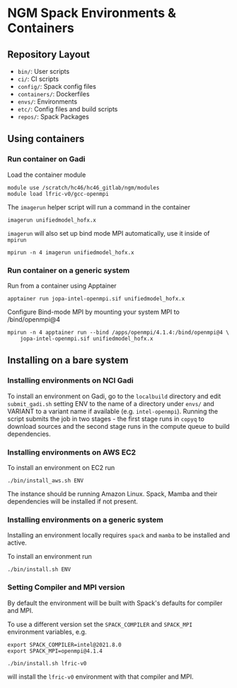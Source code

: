 # NGM Spack Environments & Containers

## Repository Layout

* `bin/`: User scripts
* `ci/`: CI scripts
* `config/`: Spack config files
* `containers/`: Dockerfiles
* `envs/`: Environments
* `etc/`: Config files and build scripts
* `repos/`: Spack Packages

## Using containers

### Run container on Gadi

Load the container module

    module use /scratch/hc46/hc46_gitlab/ngm/modules
    module load lfric-v0/gcc-openmpi

The `imagerun` helper script will run a command in the container

    imagerun unifiedmodel_hofx.x

`imagerun` will also set up bind mode MPI automatically, use it inside of `mpirun`

    mpirun -n 4 imagerun unifiedmodel_hofx.x

### Run container on a generic system

Run from a container using Apptainer

    apptainer run jopa-intel-openmpi.sif unifiedmodel_hofx.x

Configure Bind-mode MPI by mounting your system MPI to /bind/openmpi@4

    mpirun -n 4 apptainer run --bind /apps/openmpi/4.1.4:/bind/openmpi@4 \
        jopa-intel-openmpi.sif unifiedmodel_hofx.x

## Installing on a bare system

### Installing environments on NCI Gadi

To install an environment on Gadi, go to the `localbuild` directory and edit
`submit_gadi.sh` setting ENV to the name of a directory under `envs/` and
VARIANT to a variant name if available (e.g. `intel-openmpi`). Running the
script submits the job in two stages - the first stage runs in `copyq` to
download sources and the second stage runs in the compute queue to build
dependencies.

### Installing environments on AWS EC2

To install an environment on EC2 run

    ./bin/install_aws.sh ENV

The instance should be running Amazon Linux. Spack, Mamba and their
dependencies will be installed if not present.

### Installing environments on a generic system

Installing an environment locally requires `spack` and `mamba` to be installed
and active.

To install an environment run

    ./bin/install.sh ENV

### Setting Compiler and MPI version

By default the environment will be built with Spack's defaults for compiler and MPI.

To use a different version set the `SPACK_COMPILER` and `SPACK_MPI` environment
variables, e.g.

    export SPACK_COMPILER=intel@2021.8.0
    export SPACK_MPI=openmpi@4.1.4

    ./bin/install.sh lfric-v0

will install the `lfric-v0` environment with that compiler and MPI.
